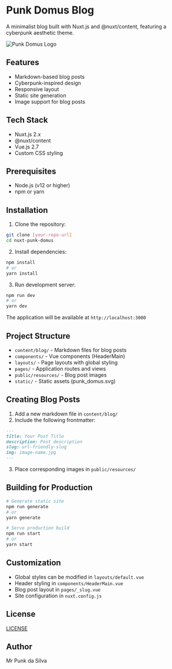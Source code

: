 # Punk Domus Blog

A minimalist blog built with Nuxt.js and @nuxt/content, featuring a cyberpunk aesthetic theme.

![Punk Domus Logo](/static/punk_domus.svg)

## Features

- Markdown-based blog posts
- Cyberpunk-inspired design
- Responsive layout
- Static site generation
- Image support for blog posts

## Tech Stack

- Nuxt.js 2.x
- @nuxt/content
- Vue.js 2.7
- Custom CSS styling

## Prerequisites

- Node.js (v12 or higher)
- npm or yarn

## Installation

1. Clone the repository:
```bash
git clone [your-repo-url]
cd nuxt-punk-domus
```

2. Install dependencies:
```bash
npm install
# or
yarn install
```

3. Run development server:
```bash
npm run dev
# or
yarn dev
```

The application will be available at `http://localhost:3000`

## Project Structure

- `content/blog/` - Markdown files for blog posts
- `components/` - Vue components (HeaderMain)
- `layouts/` - Page layouts with global styling
- `pages/` - Application routes and views
- `public/resources/` - Blog post images
- `static/` - Static assets (punk_domus.svg)

## Creating Blog Posts

1. Add a new markdown file in `content/blog/`
2. Include the following frontmatter:
```markdown
---
title: Your Post Title
description: Post description
slug: url-friendly-slug
img: image-name.jpg
---
```
3. Place corresponding images in `public/resources/`

## Building for Production

```bash
# Generate static site
npm run generate
# or
yarn generate

# Serve production build
npm run start
# or
yarn start
```

## Customization

- Global styles can be modified in `layouts/default.vue`
- Header styling in `components/HeaderMain.vue`
- Blog post layout in `pages/_slug.vue`
- Site configuration in `nuxt.config.js`

## License

[LICENSE](LICENSE)

## Author

Mr Punk da Silva
